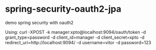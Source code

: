 # spring-security-oauth2-jpa
demo spring security with oauth2

Using:
curl -XPOST -k manager:xpto@localhost:9094/oauth/token -d grant_type=password -d client_id=manager -d client_secret=xpto -d redirect_uri=http://localhost:9094/ -d username=vitor -d password=123
